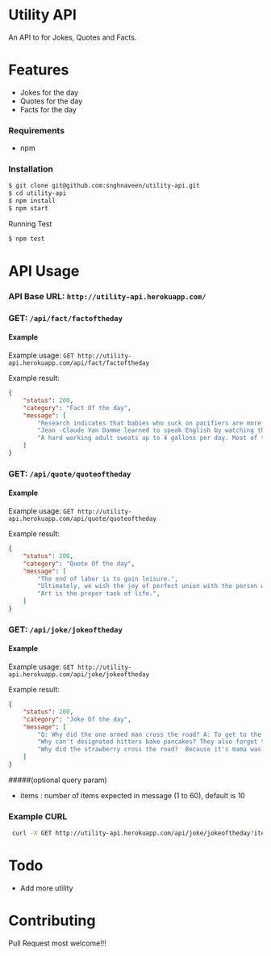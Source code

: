 
Utility API
======
An API to for Jokes, Quotes and Facts.

# Features

* Jokes for the day 
* Quotes for the day
* Facts for the day

### Requirements

- npm

### Installation
```sh
$ git clone git@github.com:snghnaveen/utility-api.git
$ cd utility-api
$ npm install
$ npm start
```
Running Test
``` sh
$ npm test
```

# API Usage
### API Base URL: `http://utility-api.herokuapp.com/`

### GET: `/api/fact/factoftheday`
#### Example
Example usage: `GET http://utility-api.herokuapp.com/api/fact/factoftheday`

Example result:
```json
{
    "status": 200,
    "category": "Fact Of the day",
    "message": [
        "Research indicates that babies who suck on pacifiers are more prone to ear aches.",
        "Jean -Claude Van Damme learned to speak English by watching the cartoon 'The Flintstones.",
        "A hard working adult sweats up to 4 gallons per day. Most of the sweat evaporates before a person realizes it's there, though!"
    ]
}
```


### GET: `/api/quote/quoteoftheday`
#### Example
Example usage: `GET http://utility-api.herokuapp.com/api/quote/quoteoftheday`

Example result:
```json
{
    "status": 200,
    "category": "Quote Of the day",
    "message": [
        "The end of labor is to gain leisure.",
        "Ultimately, we wish the joy of perfect union with the person we love.",
        "Art is the proper task of life.",
    ]
}
```


### GET: `/api/joke/jokeoftheday`
#### Example
Example usage: `GET http://utility-api.herokuapp.com/api/joke/jokeoftheday`

Example result:
```json
{
    "status": 200,
    "category": "Joke Of the day",
    "message": [
        "Q: Why did the one armed man cross the road? A: To get to the second hand shop.",
        "Why can't designated hitters bake pancakes? They also forget the batter.",
        "Why did the strawberry cross the road?  Because it's mama was in a jam!",
    ]
}
```

#####(optional query param)
- items : number of items expected in message (1 to 60), default is 10

### Example CURL
```sh
 curl -X GET http://utility-api.herokuapp.com/api/joke/jokeoftheday?items=4```
```
# Todo
* Add more utility

# Contributing
Pull Request most welcome!!!